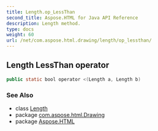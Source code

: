 ```yaml
---
title: Length.op_LessThan
second_title: Aspose.HTML for Java API Reference
description: Length method. 
type: docs
weight: 60
url: /net/com.aspose.html.drawing/length/op_lessthan/
---
```

## Length LessThan operator

```java
public static bool operator <(Length a, Length b)
```

### See Also

* class [Length](../)
* package [com.aspose.html.Drawing](../../length/)
* package [Aspose.HTML](../../../)
